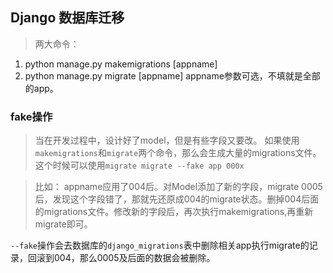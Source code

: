 ## Django 数据库迁移
> 两大命令：  
1. python manage.py makemigrations [appname]
2. python manage.py migrate [appname]
appname参数可选，不填就是全部的app。


### fake操作
> 当在开发过程中，设计好了model，但是有些字段又要改。 
如果使用`makemigrations`和`migrate`两个命令，那么会生成大量的migrations文件。  
这个时候可以使用`migrate migrate --fake app 000x`

> 比如： appname应用了004后。对Model添加了新的字段，migrate 0005后，发现这个字段错了，那就先还原成004的migrate状态。删掉004后面的migrations文件。修改新的字段后，再次执行makemigrations,再重新migrate即可。

`--fake`操作会去数据库的`django_migrations`表中删除相关app执行migrate的记录，回滚到004，那么0005及后面的数据会被删除。
